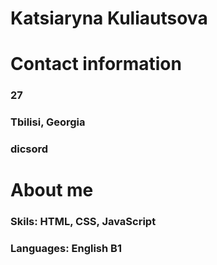 # Katsiaryna Kuliautsova
# Contact information
### 27
### Tbilisi, Georgia
### dicsord
# About me
### Skils: HTML, CSS, JavaScript
### Languages: English B1
